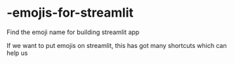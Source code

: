 # -emojis-for-streamlit
Find the emoji name for building streamlit app

If we want to put emojis on streamlit, this has got many shortcuts which can help us
